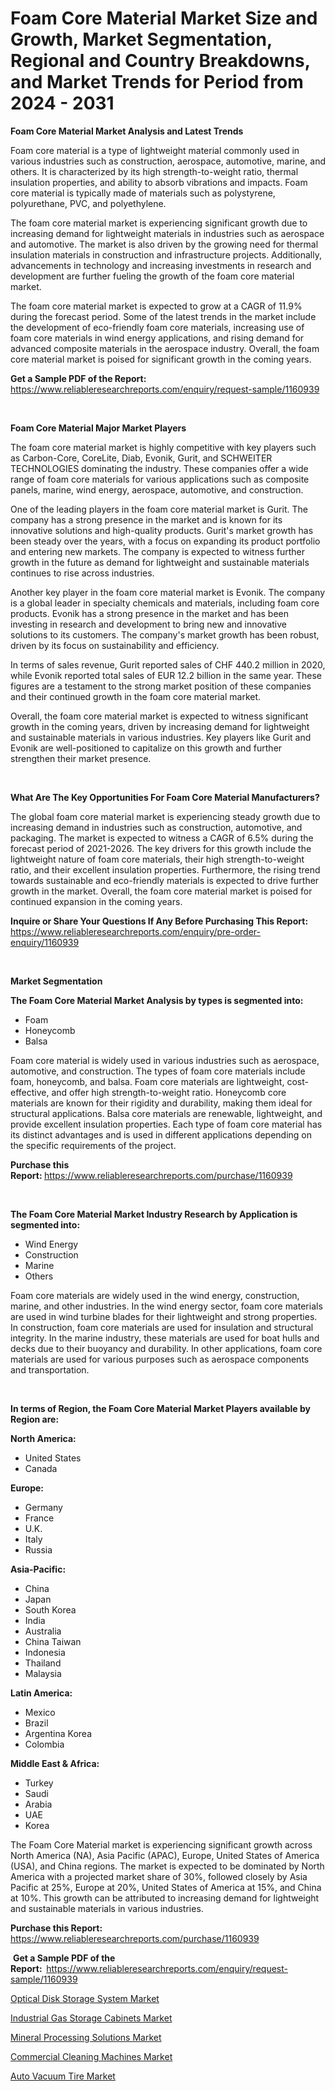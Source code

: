 <p><h1>Foam Core Material Market Size and Growth, Market Segmentation, Regional and Country Breakdowns, and Market Trends for Period from 2024 -  2031</h1></p><p><strong>Foam Core Material Market Analysis and Latest Trends</strong></p>
<p><p>Foam core material is a type of lightweight material commonly used in various industries such as construction, aerospace, automotive, marine, and others. It is characterized by its high strength-to-weight ratio, thermal insulation properties, and ability to absorb vibrations and impacts. Foam core material is typically made of materials such as polystyrene, polyurethane, PVC, and polyethylene.</p><p>The foam core material market is experiencing significant growth due to increasing demand for lightweight materials in industries such as aerospace and automotive. The market is also driven by the growing need for thermal insulation materials in construction and infrastructure projects. Additionally, advancements in technology and increasing investments in research and development are further fueling the growth of the foam core material market.</p><p>The foam core material market is expected to grow at a CAGR of 11.9% during the forecast period. Some of the latest trends in the market include the development of eco-friendly foam core materials, increasing use of foam core materials in wind energy applications, and rising demand for advanced composite materials in the aerospace industry. Overall, the foam core material market is poised for significant growth in the coming years.</p></p>
<p><strong>Get a Sample PDF of the Report:&nbsp;</strong> <a href="https://www.reliableresearchreports.com/enquiry/request-sample/1160939">https://www.reliableresearchreports.com/enquiry/request-sample/1160939</a></p>
<p>&nbsp;</p>
<p><strong>Foam Core Material Major Market Players</strong></p>
<p><p>The foam core material market is highly competitive with key players such as Carbon-Core, CoreLite, Diab, Evonik, Gurit, and SCHWEITER TECHNOLOGIES dominating the industry. These companies offer a wide range of foam core materials for various applications such as composite panels, marine, wind energy, aerospace, automotive, and construction.</p><p>One of the leading players in the foam core material market is Gurit. The company has a strong presence in the market and is known for its innovative solutions and high-quality products. Gurit's market growth has been steady over the years, with a focus on expanding its product portfolio and entering new markets. The company is expected to witness further growth in the future as demand for lightweight and sustainable materials continues to rise across industries.</p><p>Another key player in the foam core material market is Evonik. The company is a global leader in specialty chemicals and materials, including foam core products. Evonik has a strong presence in the market and has been investing in research and development to bring new and innovative solutions to its customers. The company's market growth has been robust, driven by its focus on sustainability and efficiency.</p><p>In terms of sales revenue, Gurit reported sales of CHF 440.2 million in 2020, while Evonik reported total sales of EUR 12.2 billion in the same year. These figures are a testament to the strong market position of these companies and their continued growth in the foam core material market.</p><p>Overall, the foam core material market is expected to witness significant growth in the coming years, driven by increasing demand for lightweight and sustainable materials in various industries. Key players like Gurit and Evonik are well-positioned to capitalize on this growth and further strengthen their market presence.</p></p>
<p>&nbsp;</p>
<p><strong>What Are The Key Opportunities For Foam Core Material Manufacturers?</strong></p>
<p><p>The global foam core material market is experiencing steady growth due to increasing demand in industries such as construction, automotive, and packaging. The market is expected to witness a CAGR of 6.5% during the forecast period of 2021-2026. The key drivers for this growth include the lightweight nature of foam core materials, their high strength-to-weight ratio, and their excellent insulation properties. Furthermore, the rising trend towards sustainable and eco-friendly materials is expected to drive further growth in the market. Overall, the foam core material market is poised for continued expansion in the coming years.</p></p>
<p><strong>Inquire or Share Your Questions If Any Before Purchasing This Report:</strong> <a href="https://www.reliableresearchreports.com/enquiry/pre-order-enquiry/1160939">https://www.reliableresearchreports.com/enquiry/pre-order-enquiry/1160939</a></p>
<p>&nbsp;</p>
<p><strong>Market Segmentation</strong></p>
<p><strong>The Foam Core Material Market Analysis by types is segmented into:</strong></p>
<p><ul><li>Foam</li><li>Honeycomb</li><li>Balsa</li></ul></p>
<p><p>Foam core material is widely used in various industries such as aerospace, automotive, and construction. The types of foam core materials include foam, honeycomb, and balsa. Foam core materials are lightweight, cost-effective, and offer high strength-to-weight ratio. Honeycomb core materials are known for their rigidity and durability, making them ideal for structural applications. Balsa core materials are renewable, lightweight, and provide excellent insulation properties. Each type of foam core material has its distinct advantages and is used in different applications depending on the specific requirements of the project.</p></p>
<p><strong>Purchase this Report:&nbsp;</strong><a href="https://www.reliableresearchreports.com/purchase/1160939">https://www.reliableresearchreports.com/purchase/1160939</a></p>
<p>&nbsp;</p>
<p><strong>The Foam Core Material Market Industry Research by Application is segmented into:</strong></p>
<p><ul><li>Wind Energy</li><li>Construction</li><li>Marine</li><li>Others</li></ul></p>
<p><p>Foam core materials are widely used in the wind energy, construction, marine, and other industries. In the wind energy sector, foam core materials are used in wind turbine blades for their lightweight and strong properties. In construction, foam core materials are used for insulation and structural integrity. In the marine industry, these materials are used for boat hulls and decks due to their buoyancy and durability. In other applications, foam core materials are used for various purposes such as aerospace components and transportation.</p></p>
<p>&nbsp;</p>
<p><strong>In terms of Region, the Foam Core Material Market Players available by Region are:</strong></p>
<p>
    <p> <strong> North America: </strong>
        <ul>
            <li>United States</li>
            <li>Canada</li>
        </ul>
        </p> 
    <p> <strong> Europe: </strong>
        <ul>
            <li>Germany</li>
            <li>France</li>
            <li>U.K.</li>
            <li>Italy</li>
            <li>Russia</li>
        </ul>
        </p> 
    <p> <strong> Asia-Pacific: </strong>
        <ul>
            <li>China</li>
            <li>Japan</li>
            <li>South Korea</li>
            <li>India</li>
            <li>Australia</li>
            <li>China Taiwan</li>
            <li>Indonesia</li>
            <li>Thailand</li>
            <li>Malaysia</li>
        </ul>
        </p> 
    <p> <strong> Latin America: </strong>
        <ul>
            <li>Mexico</li>
            <li>Brazil</li>
            <li>Argentina Korea</li>
            <li>Colombia</li>
        </ul>
        </p> 
    <p> <strong> Middle East & Africa: </strong>
        <ul>
            <li>Turkey</li>
            <li>Saudi</li>
            <li>Arabia</li>
            <li>UAE</li>
            <li>Korea</li>
        </ul>
    </p>
    </p>
<p><p>The Foam Core Material market is experiencing significant growth across North America (NA), Asia Pacific (APAC), Europe, United States of America (USA), and China regions. The market is expected to be dominated by North America with a projected market share of 30%, followed closely by Asia Pacific at 25%, Europe at 20%, United States of America at 15%, and China at 10%. This growth can be attributed to increasing demand for lightweight and sustainable materials in various industries.</p></p>
<p><strong>Purchase this Report: </strong><a href="https://www.reliableresearchreports.com/purchase/1160939">https://www.reliableresearchreports.com/purchase/1160939</a></p>
<p>&nbsp;<strong>Get a Sample PDF of the Report:&nbsp;&nbsp;</strong><a href="https://www.reliableresearchreports.com/enquiry/request-sample/1160939">https://www.reliableresearchreports.com/enquiry/request-sample/1160939</a></p>
<p><strong></strong></p>
<p><p><a href="https://medium.com/@ashlybednar2023/optical-disk-storage-system-market-comprehensive-assessment-by-type-application-and-geography-abceebcaed81">Optical Disk Storage System Market</a></p><p><a href="https://github.com/josesg55/Market-Research-Report-List-1/blob/main/industrial-gas-storage-cabinets-market.md">Industrial Gas Storage Cabinets Market</a></p><p><a href="https://medium.com/@ashlybednar2023/mineral-processing-solutions-market-outlook-industry-overview-and-forecast-2024-to-2031-9b326bca48f3">Mineral Processing Solutions Market</a></p><p><a href="https://medium.com/@ashlybednar2023/commercial-cleaning-machines-nbsp-market-focuses-on-market-share-size-and-projected-forecast-till-b3f78c582aed">Commercial Cleaning Machines Market</a></p><p><a href="https://github.com/mancsybtousav/Market-Research-Report-List-1/blob/main/auto-vacuum-tire-market.md">Auto Vacuum Tire Market</a></p></p>